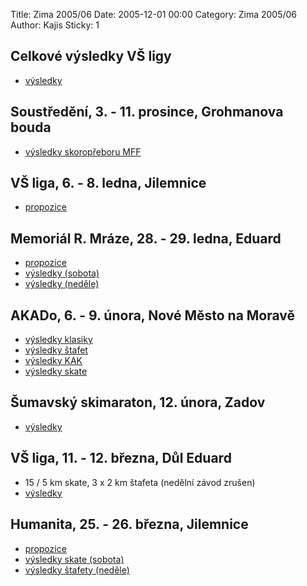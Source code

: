Title: Zima 2005/06
Date: 2005-12-01 00:00
Category: Zima 2005/06
Author: Kajis
Sticky: 1

Celkové výsledky VŠ ligy
------------------------

- [výsledky]({static}/static/zima-2005-06/VSliga06.pdf)

Soustředění, 3. - 11. prosince, Grohmanova bouda
------------------------------------------------

- [výsledky skoropřeboru MFF]({static}/static/zima-2005-06/preborMFF.pdf)

VŠ liga, 6. - 8. ledna, Jilemnice
---------------------------------

- [propozice]({static}/static/zima-2005-06/06FELprop.pdf)

Memoriál R. Mráze, 28. - 29. ledna, Eduard
------------------------------------------

- [propozice]({static}/static/zima-2005-06/Eduard06.pdf)
- [výsledky (sobota)]({static}/static/zima-2005-06/06eduardSo.pdf)
- [výsledky (neděle)]({static}/static/zima-2005-06/06eduardNe.pdf)

AKADo, 6. - 9. února, Nové Město na Moravě
------------------------------------------

- [výsledky klasiky]({static}/static/zima-2005-06/06akadoUt.pdf)
- [výsledky štafet]({static}/static/zima-2005-06/06akadoSt.pdf)
- [výsledky KAK]({static}/static/zima-2005-06/06akadoKAK.pdf)
- [výsledky skate]({static}/static/zima-2005-06/06akadoCt.pdf)

Šumavský skimaraton, 12. února, Zadov
-------------------------------------

- [výsledky](http://www.skisumava.cz/vysledky/2006/vysl_sm2006_abs_dosp.pdf)

VŠ liga, 11. - 12. března, Důl Eduard
-------------------------------------

- 15 / 5 km skate, 3 x 2 km štafeta (nedělní závod zrušen)
- [výsledky]({static}/static/zima-2005-06/06eduard2.pdf)

Humanita, 25. - 26. března, Jilemnice
-------------------------------------

- [propozice]({static}/static/zima-2005-06/06Humprop.pdf)
- [výsledky skate (sobota)]({static}/static/zima-2005-06/HumSkate2006.xls)
- [výsledky štafety (neděle)]({static}/static/zima-2005-06/HumStaf06.xls)
